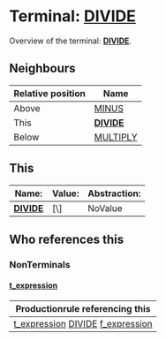 # Terminal: **[DIVIDE](./DIVIDE.md)**

Overview of the terminal: **[DIVIDE](./DIVIDE.md)**.



## **Neighbours**

| Relative position | Name                                          |
| ----------------- | --------------------------------------------- |
| Above             | [MINUS](./MINUS.md) |
| This              | **[DIVIDE](./DIVIDE.md)** |
| Below             | [MULTIPLY](./MULTIPLY.md) |



## **This**

| Name:                                       | Value:          | Abstraction:    |
| ------------------------------------------- | --------------- | --------------- |
| **[DIVIDE](./DIVIDE.md)** | [\\] | NoValue |



## **Who references this**

### NonTerminals


#### [t_expression](./../Grammar/t_expression.md)

| Productionrule referencing this                      |
| ---------------------------------------------------- |
| [t_expression](./../Grammar/t_expression.md) [DIVIDE](./DIVIDE.md) [f_expression](./../Grammar/f_expression.md)  |



